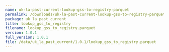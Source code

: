 ```yaml
---
name: uk-la-past-current-lookup-gss-to-registry-parquet
permalink: /downloads/uk-la-past-current-lookup-gss-to-registry-parquet/1_0_1
package: uk_la_past_current
title: lookup_gss_to_registry
filename: lookup_gss_to_registry.parquet
version: 1.0.1
full_version: 1.0.1
file: /data/uk_la_past_current/1.0.1/lookup_gss_to_registry.parquet
---
```

